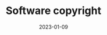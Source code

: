 ---
title: Software copyright
date: 2023-01-09
category: Intellectual Property
description: >-
    ZSTU发票批量查验软件 ZSTU Invoice Batch Verification Software
    </br>中国版权保护中心 China Copyright Protection Center
image: assets/images/ach/intpro.png
links:
  # 官方链接: https://example.com/scholarship
---